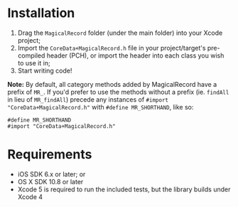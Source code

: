 # Installation

1. Drag the `MagicalRecord` folder (under the main folder) into your Xcode project;
2. Import the `CoreData+MagicalRecord.h` file in your project/target's pre-compiled header (PCH), or import the header into each class you wish to use it in;
3. Start writing code!

**Note:** By default, all category methods added by MagicalRecord have a prefix of `MR_`. If you'd prefer to use the methods without a prefix (ie. `findAll` in lieu of `MR_findAll`) precede any instances of  `#import "CoreData+MagicalRecord.h"` with `#define MR_SHORTHAND`, like so:

	#define MR_SHORTHAND
	#import "CoreData+MagicalRecord.h"


# Requirements

* iOS SDK 6.x or later; or
* OS X SDK 10.8 or later
* Xcode 5 is required to run the included tests, but the library builds under Xcode 4

